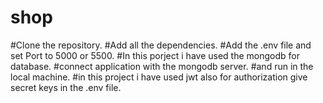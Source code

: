 # shop


#Clone the repository.
#Add all the dependencies.
#Add the .env file and set Port to 5000 or 5500.
#In this porject i have used the mongodb for database.
#connect application with the mongodb server.
#and run in the local machine.
#in this project i have used jwt also for authorization give secret keys in the .env file.
